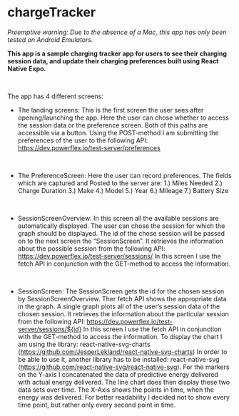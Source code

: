 # chargeTracker


*Preemptive warning: Due to the absence of a Mac, this app has only been tested on Android Emulators.*
</br>

**This app is a sample charging tracker app for users to see their charging session data, and update their charging preferences built using React Native Expo.**

</br>

The app has 4 different screens:
</br>
* The landing screens: This is the first screen the user sees after opening/launching the app. Here the user can chose whether to access the session data or the preference screen. Both of this paths are accessible via a button. Using the POST-method I am submitting the preferences of the user to the following API: https://dev.powerflex.io/test-server/preferences

</br>

* The PreferenceScreen: Here the user can record preferences. The fields which are captured and Posted to the server are:
1.)	Miles Needed 
2.)	Charge Duration 
3.)	Make 
4.)	Model 
5.)	Year 
6.)	Mileage 
7.)	Battery Size

</br>

* SessionScreenOverview: In this screen all the available sessions are automatically displayed. The user can chose the session for which the graph should be displayed. The id of the chose session will be passed on to the next screen the “SessionScreen”. It retrieves the information about the possible session from the following API: https://dev.powerflex.io/test-server/sessions/ In this screen I use the fetch API in conjunction with the GET-method to access the information.

</br>

* SessionScreen: The SessionScreen gets the id for the chosen session by SessionScreenOverview. Ther fetch API shows the appropriate data in the graph. A single graph plots all of the user’s session data of the chosen session. It retrieves the information about the particular session from the following API: https://dev.powerflex.io/test-server/sessions/${id}  In this screen I use the fetch API in conjunction with the GET-method to access the information. To display the chart I am using the library: react-native-svg-charts (https://github.com/JesperLekland/react-native-svg-charts) In order to be able to use it, another library has to be installed: react-native-svg (https://github.com/react-native-svg/react-native-svg). For the markers on the Y-axis I concatenated the data of predictive energy delivered with actual energy delivered. The line chart does then display these two data sets over time. The X-Axis shows the points in time, when the energy was delivered. For better readability I decided not to show every time point, but rather only every second point in time. 



